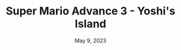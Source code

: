 ---
layout: gba
title: "Super Mario Advance 3 - Yoshi's Island"
categories:
 - approved
 - gba
 - universal
 - safe
tags:
- mario
- yoshi
date: May 9, 2023
permalink: /games/mario-advance-3-yoshi/play/details
publisher: Nintendo
edition: us
gid: mario-advance-3-yoshi
---
